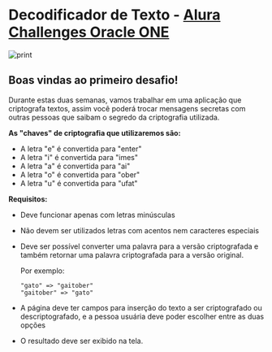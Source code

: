 # Decodificador de Texto - [Alura Challenges Oracle ONE](https://www.alura.com.br)

![print](https://github.com/ReisLuizito/decodificador-de-texto/assets/131827303/664cc923-739d-4152-b034-8c3bcc10ec1b)

## Boas vindas ao primeiro desafio!

Durante estas duas semanas, vamos trabalhar em uma aplicação que criptografa textos, assim você poderá trocar mensagens secretas com outras pessoas que saibam o segredo da criptografia utilizada.

**As "chaves" de criptografia que utilizaremos são:**
- A letra "e" é convertida para "enter"
- A letra "i" é convertida para "imes"
- A letra "a" é convertida para "ai"
- A letra "o" é convertida para "ober"
- A letra "u" é convertida para "ufat"



**Requisitos:**
- Deve funcionar apenas com letras minúsculas
- Não devem ser utilizados letras com acentos nem caracteres especiais
- Deve ser possível converter uma palavra para a versão criptografada e também retornar uma palavra criptografada para a versão original.

  Por exemplo:
  ```
  "gato" => "gaitober"
  "gaitober" => "gato"
  ```
- A página deve ter campos para inserção do texto a ser criptografado ou descriptografado, e a pessoa usuária deve poder escolher entre as duas opções
- O resultado deve ser exibido na tela.

